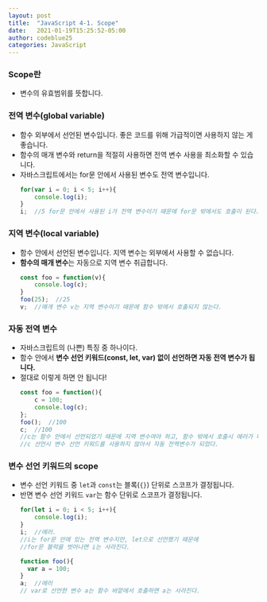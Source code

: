 ```yaml
---
layout: post
title:  "JavaScript 4-1. Scope"
date:   2021-01-19T15:25:52-05:00
author: codeblue25
categories: JavaScript
---
```


<h3>Scope란</h3>

* 변수의 유효범위를 뜻합니다.


<h3>전역 변수(global variable)</h3>

* 함수 외부에서 선언된  변수입니다. 좋은 코드를 위해 가급적이면 사용하지 않는 게 좋습니다.
* 함수의 매개 변수와 return을 적절히 사용하면 전역 변수 사용을 최소화할 수 있습니다.
* 자바스크립트에서는 for문 안에서 사용된 변수도 전역 변수입니다.
  ```javascript
  for(var i = 0; i < 5; i++){
      console.log(i);
  }
  i;  //5 for문 안에서 사용된 i가 전역 변수이기 때문에 for문 밖에서도 호출이 된다.
  ```

  
<h3>지역 변수(local variable)</h3>

* 함수 안에서 선언된 변수입니다. 지역 변수는 외부에서 사용할 수 없습니다.
* **함수의 매개 변수**는 자동으로 지역 변수 취급합니다.
  ```javascript
  const foo = function(v){
      console.log(c);
  }
  foo(25);  //25
  v;  //매개 변수 v는 지역 변수이기 때문에 함수 밖에서 호출되지 않는다.
  ```

  
<h3>자동 전역 변수</h3>

* 자바스크립트의 (나쁜) 특징 중 하나이다.
* 함수 안에서 <strong>변수 선언 키워드(const, let, var) 없이 선언하면 자동 전역 변수가 됩니다.</strong>
* 절대로 이렇게 하면 안 됩니다!
  ```javascript
  const foo = function(){
      c = 100;
      console.log(c);
  };
  foo();  //100
  c;  //100
  //c는 함수 안에서 선언되었기 때문에 지역 변수여야 하고, 함수 밖에서 호출시 에러가 나야 정상이지만, 
  //c 선언시 변수 선언 키워드를 사용하지 않아서 자동 전역변수가 되었다.
  ```


<h3>변수 선언 키워드의 scope</h3>

* 변수 선언 키워드 중 `let`과 `const`는 블록(`{}`) 단위로 스코프가 결정됩니다.
* 반면 변수 선언 키워드 `var`는 함수 단위로 스코프가 결정됩니다.
  ```javascript
  for(let i = 0; i < 5; i++){
      console.log(i);
  }
  i;  //에러.
  //i는 for문 안에 있는 전역 변수지만, let으로 선언했기 때문에
  //for문 블럭을 벗어나면 i는 사라진다.

  function foo(){
    var a = 100;
  }
  a;  //에러
  // var로 선언한 변수 a는 함수 바깥에서 호출하면 a는 사라진다.
  ```